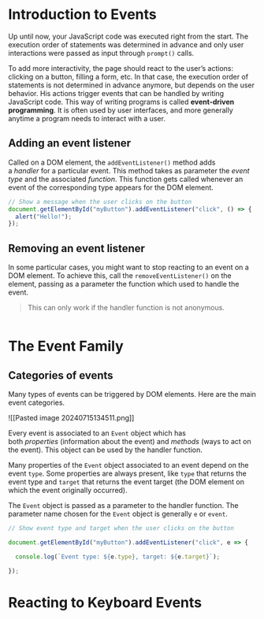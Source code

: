# Introduction to Events
Up until now, your JavaScript code was executed right from the start. The execution order of statements was determined in advance and only user interactions were passed as input through `prompt()` calls.

To add more interactivity, the page should react to the user’s actions: clicking on a button, filling a form, etc. In that case, the execution order of statements is not determined in advance anymore, but depends on the user behavior. His actions trigger events that can be handled by writing JavaScript code. This way of writing programs is called **event-driven programming**. It is often used by user interfaces, and more generally anytime a program needs to interact with a user.

## Adding an event listener
Called on a DOM element, the `addEventListener()` method adds a _handler_ for a particular event. This method takes as parameter the _event type_ and the associated _function_. This function gets called whenever an event of the corresponding type appears for the DOM element.

```javascript
// Show a message when the user clicks on the button
document.getElementById("myButton").addEventListener("click", () => {
  alert("Hello!");
});
```

## Removing an event listener
In some particular cases, you might want to stop reacting to an event on a DOM element. To achieve this, call the `removeEventListener()` on the element, passing as a parameter the function which used to handle the event.

> This can only work if the handler function is not anonymous.

```javascript
```

# The Event Family
## Categories of events
Many types of events can be triggered by DOM elements. Here are the main event categories.

![[Pasted image 20240715134511.png]]

Every event is associated to an `Event` object which has both _properties_ (information about the event) and _methods_ (ways to act on the event). This object can be used by the handler function.

Many properties of the `Event` object associated to an event depend on the event `type`. Some properties are always present, like `type` that returns the event type and `target` that returns the event target (the DOM element on which the event originally occurred).

The `Event` object is passed as a parameter to the handler function. The parameter name chosen for the `Event` object is generally `e` or `event`. 

```javascript
// Show event type and target when the user clicks on the button

document.getElementById("myButton").addEventListener("click", e => {

  console.log(`Event type: ${e.type}, target: ${e.target}`);

});
```

# Reacting to Keyboard Events

